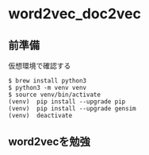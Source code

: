 # word2vec_doc2vec

## 前準備
仮想環境で確認する
```
$ brew install python3
$ python3 -m venv venv
$ source venv/bin/activate
(venv)  pip install --upgrade pip
(venv)  pip install --upgrade gensim
(venv)  deactivate
```

## word2vecを勉強


